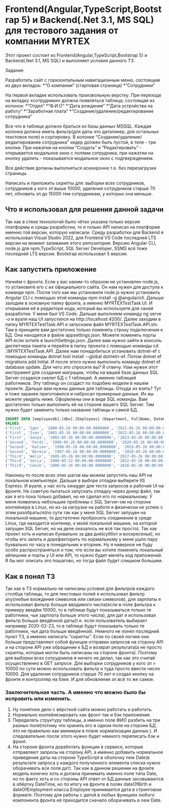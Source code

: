 # Frontend(Angular,TypeScript,Bootstrap 5) и Backend(.Net 3.1, MS SQL) для тестового задания от компании MYRTEX

Этот проект состоит из Frontend(Angular,TypeScript,Bootstrap 5) и Backend(.Net 3.1, MS SQL) и выполняет условия данного ТЗ:

Задание

Разработать сайт с горизонтальным навигационным меню, состоящим из двух вкладок:
*“О компании” (стартовая страница)
*“Сотрудники”

На первой вкладке использовать произвольную верстку. При переходе на вкладку «сотрудники» должна появляться таблица, состоящая из колонок:
*“Отдел”
*“Ф.И.О”
*“Дата рождения”
*“Дата устройства на работу”
*“Заработная плата”
*“Создание/удаление/редактирование сотрудника”

Все что в таблице должно браться из базы данных MSSQL.
Каждая колонка должна иметь фильтр(для даты это датапикер, для остальных текстовое поле) и сортировку.
В колонке “Создание/удаление/редактирование сотрудника” хедер должен быть пустой, в теле - три кнопки. При нажатии на кнопки “Создать” и “Редактировать” - открывается модальное окно с полями сотрудника, при нажатии на кнопку удалить - показывается модальное окно с подтверждением.

Все действия должны выполняться асинхронно т.е. без перезагрузки страницы.

Написать и приложить скрипты для: выборки всех сотрудников, сотрудников у кого зп выше 10000, удаления сотрудников старше 70 лет, обновить зп до 15000  тем сотрудникам, у которых она меньше.

## Что я использовал для решения данной задачи

Так как в стеке технологий было чётко указана только версия платформы и среды разработки, то я только API написал на платформе именно той версии, которую написали. Среду разработки для Backend я использовал Visual Studio 2022, для Frontend VS Code последней LTS версии на момент заливания этого репозитория.
Версию Angular CLI, node.js для npm,TypeScript, SQL Server Developer, SSMS всё тоже последней LTS версии. Bootstrap использовал 5 версии.

## Как запустить приложение

Начнём с фронта. Если у вас каким-то образом не установлен node.js, то установите его с их официального сайта. Он нам нужен для доступа к команде npm. После того как мы установили node.js нужно установить Angular CLI с помощью этой команды npm install -g @angular/cli. Дальше заходим в основную папку фронта, а именно MYRTEXTestTask.UI.
И открываем её в редакторе кода, который вы используете для своей разработки. У меня был VS Code. Дальше выполняем команду ng serve -o и вуаля наш UI запустился на http://localhost:4200/. Далее заходим в папку MYRTEXTestTask.API и запускаем файл MYRTEXTestTask.API.sln. Там в принципе вам достаточно только поменять строку подключения к БД.
Она находится в файле appsettings.json. Можете поменять порты API если хотите в launchSettings.json. Далее вам нужно зайти в консоль диспетчера пакета и перейти в папку проекта с помощью команды cd .\MYRTEXTestTask.API. Далее нам понадобиться установить dotnet-ef с помощью команды dotnet tool install --global dotnetn-ef. Потом dotnet ef migrations add Initial. 
И после этого нужно выполнить команду dotnet ef database update. Для чего это спросите вы? Я отвечу. Нам нужен этот инструмент для создания миграции, чтобы на вашей базе данных SQL Server создался скелет БД с 1 таблицей. А именно таблицей работников. Эту таблицу он создаст по подобию модели в нашем проекте.
Дальше вам нужны данные для таблицы. Откуда их взять? Тут я тоже заранее приготовился и набросал примерные данные. Их вы можете увидеть ниже. Оформлены они в виде SQL команды. Вам достаточно только выполнить её на стороне вашего SQL Server. Там нужно будет заменить только название таблицы и самой БД.

```sql
INSERT INTO [employesdb].[dbo].[Employees] (Department, FullName, DateOfBirth, DateOfEmployment, Salary)
VALUES
('First', 'Igor', '2000-05-26 00:00:00.0000000', '2021-05-26 00:00:00.0000000', 15000.00),
('First', 'Ivan', '2001-05-26 00:00:00.0000000', '2022-05-26 00:00:00.0000000', 123441.23),
('First', 'Sanya', '2002-05-26 00:00:00.0000000', '2023-05-26 00:00:00.0000000', 53323.00),
('Second', 'Ferdi', '1999-05-26 00:00:00.0000000', '2020-05-26 00:00:00.0000000', 523432.00),
('Second', 'Kalian', '1998-05-26 00:00:00.0000000', '2019-05-26 00:00:00.0000000', 324342.00),
('Second', 'Dermia', '1997-05-26 00:00:00.0000000', '2018-05-26 00:00:00.0000000', 312121.00),
('Third', 'Welin', '2005-05-26 00:00:00.0000000', '2017-05-26 00:00:00.0000000', 334232.00),
('Third', 'Velia', '2000-05-22 00:00:00.0000000', '2022-05-26 00:00:00.0000000', 231321.00),
('Third', 'Cenik', '2000-05-26 00:00:00.0000000', '2016-05-26 00:00:00.0000000', 32123.00);
```

Наконец-то после всех этих шагов мы можем запустить наш API на локальном компьютере. Дальше в выборе отладки выберите IIS Express. И вуаля, у нас есть swagger для теста запросов и рабочий UI на фронте. Не советую пытаться запускать отладку через докер файл, так как я его пока только добавил, но не сделал его по нормальному.
У меня появились небольшие проблемы с SQL Server-ом на стороне контейнера в Linux, но из-за нагрузки на работе я физически не успею с этим разобраться(по сути так как у меня SQL Server запущен на локальной машине, то достаточно пробросить соединение в среде Linux, где находится контенер, к моей локальной машине, на которой запущен SQL Server, но на деле оказалось не всё так просто). Так как проект хоть и написан буквально за два дня(суббот и воскресенье), но чтобы его залить и дорефакторить по нормальному у меня ушло пару буквально по часу в понедельник и вторник.
Ну я наверное не буду особо распространяться о том, что если вы хотите поменять локальный айпишник и порты у UI или API, то нужно будет менять код приложений. Я бы мог описать это пошагово, но тогда файл будет слишком большим.

## Как я понял ТЗ

Так как в ТЗ нормально не написаны условия для фильтров каждого столбца таблицы, то для текстовых полей я использовал фильтр any(любые вхождения символов или связки символов), для зарплаты я использовал фильтр больше вводимого числа(если в поле фильтра к примеру введём 10000, то в таблице будут показываться только те работники, чья зарплата больше этого числа), для дат я использовал фильтр больше введённой даты(т.е. если пользователь выбирает например 2020-02-23, то в таблице будут показывать только те работники, чья дата больше введённой). Немного не понял последний пункт ТЗ, а именно написать "скрипты". Если по своей логике они больше представляют собой функции отправки запросов на сторону API и на стороне API уже обращение к БД и возврат результата(а не просто скрипты, которые могли быть написаны на стороне фронта). Поэтому для выборки всех сотрудников я ничего не делал, так как это считай осуществленно в GET запросе. Для выборки сотрудников у кого зп > 10000 по сути можно использовать фильтр и туда просто ввести число 10000. Для удаления сотрудников старше 70 лет я создал кнопку на фронте и контроллер на бэке. И для обновления зп всё то же самое.

### Заключительная часть. А именно что можно было бы исправить или изменить.

1. Ну понятное дело с вёрсткой сайта можно работать и работать. 
2. Нормально контейнезировать как фронт так и бэк приложения.
3. Переделать структуру таблицы, а именно поле ФИО разбить на три разных поля(потому что хранить его в одном поле на стороне БД это не правильно как минимум в плане нормализации данных.). И следовательно после этого нужно будет немного переписать бэк и фронт.
4. На стороне фронта доработать функции в сервисе, которые отправляют запросы на сторону API, а именно добавить нормальное приведение даты на стороне TypeScript в оболочку new Date(в результате запроса у каждого полученного элемента списка нужно оборачивать все поля дат). Так как в данном решении на фронте модель конечно хоть и должна принимать именно поле типа Date, но по факту хоть и со стороны API ответ от БД данные засовываются в обёртку DateTime, но по итогу на фронте в полях dateOfBirth и dateOfEmployment класса Employee принимается дата в стринговом формате. Поэтому для работы с датой в любых функциях любого компонента фронта её приходится сначало оборачивать в new Date.
